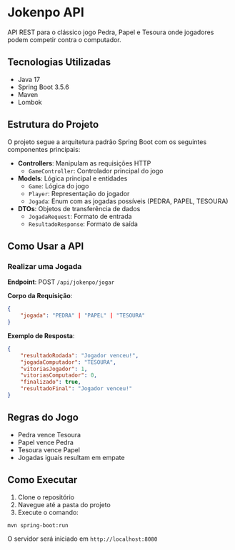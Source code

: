 # Jokenpo API

API REST para o clássico jogo Pedra, Papel e Tesoura onde jogadores podem competir contra o computador.

## Tecnologias Utilizadas

- Java 17
- Spring Boot 3.5.6
- Maven
- Lombok

## Estrutura do Projeto

O projeto segue a arquitetura padrão Spring Boot com os seguintes componentes principais:

- **Controllers**: Manipulam as requisições HTTP
  - `GameController`: Controlador principal do jogo
- **Models**: Lógica principal e entidades
  - `Game`: Lógica do jogo
  - `Player`: Representação do jogador
  - `Jogada`: Enum com as jogadas possíveis (PEDRA, PAPEL, TESOURA)
- **DTOs**: Objetos de transferência de dados
  - `JogadaRequest`: Formato de entrada
  - `ResultadoResponse`: Formato de saída

## Como Usar a API

### Realizar uma Jogada

**Endpoint**: POST `/api/jokenpo/jogar`

**Corpo da Requisição**:
```json
{
    "jogada": "PEDRA" | "PAPEL" | "TESOURA"
}
```

**Exemplo de Resposta**:
```json
{
    "resultadoRodada": "Jogador venceu!",
    "jogadaComputador": "TESOURA",
    "vitoriasJogador": 1,
    "vitoriasComputador": 0,
    "finalizado": true,
    "resultadoFinal": "Jogador venceu!"
}
```

## Regras do Jogo

- Pedra vence Tesoura
- Papel vence Pedra
- Tesoura vence Papel
- Jogadas iguais resultam em empate

## Como Executar

1. Clone o repositório
2. Navegue até a pasta do projeto
3. Execute o comando:
```bash
mvn spring-boot:run
```

O servidor será iniciado em `http://localhost:8080`